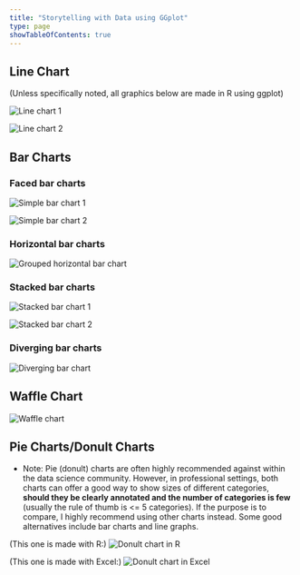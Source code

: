 ```yaml
---
title: "Storytelling with Data using GGplot"
type: page
showTableOfContents: true
---
```


## Line Chart 

(Unless specifically noted, all graphics below are made in R using ggplot)

![Line chart 1](/images/data_viz/R/arrest_line_chart.png "line chart 1")

![Line chart 2](/images/data_viz/R/offense_line_chart.png "line chart 2")


## Bar Charts 

### Faced bar charts

![Simple bar chart 1](/images/data_viz/R/age_bar_chart.png "simple chart 1")  

![Simple bar chart 2](/images/data_viz/R/faceted_bar_chart.png "simple chart 2")  


### Horizontal bar charts

![Grouped horizontal bar chart](/images/data_viz/R/offense_bar_chart.png "horizontal chart-1")

   
### Stacked bar charts

![Stacked bar chart 1](/images/data_viz/R/weapon_stacked_bar_chart.png "stacked chart 1")  

![Stacked bar chart 2](/images/data_viz/R/stacked_bar_chart_2.png "stacked chart 2")  


### Diverging bar charts 

![Diverging bar chart](/images/data_viz/R/diverging_bar_chart_1.png "diverging chart") 

## Waffle Chart

![Waffle chart](/images/data_viz/R/race_waffle_chart.png "waffle chart") 


## Pie Charts/Donult Charts

* Note: Pie (donult) charts are often highly recommended against within the data science community. However, in professional settings, both charts can offer a good way to show sizes of different categories, **should they be clearly annotated and the number of categories is few** (usually the rule of thumb is <= 5 categories). If the purpose is to compare, I highly recommend using other charts instead. Some good alternatives include bar charts and line graphs.

(This one is made with R:) 
![Donult chart in R](/images/data_viz/R/donult_chart_1.png "donult chart in R")

(This one is made with Excel:) 
![Donult chart in Excel](/images/data_viz/Excel_donult_chart_1.png "donult chart in Excel")


